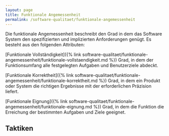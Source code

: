 ```yaml
---
layout: page
title: Funktionale Angemessenheit
permalink: /software-qualitaet/funktionale-angemessenheit
---
```


Die funktionale Angemessenheit beschreibt den Grad in dem das Software System den spezifizierten und implizierten Anforderungen genügt. Es besteht aus den folgenden Attributen:

[Funktionale Vollständigkeit]({% link software-qualitaet/funktionale-angemessenheit/funktionale-vollstaendigkeit.md %})
Grad, in dem der Funktionsumfang alle festgelegten Aufgaben und Benutzerziele abdeckt.

[Funktionale Korrektheit]({% link software-qualitaet/funktionale-angemessenheit/funktionale-korrektheit.md %})
Grad, in dem ein Produkt oder System die richtigen Ergebnisse mit der erforderlichen Präzision liefert.

[Funktionale Eignung]({% link software-qualitaet/funktionale-angemessenheit/funktionale-eignung.md %})
Grad, in dem die Funktion die Erreichung der bestimmten Aufgaben und Ziele geeignet.

## Taktiken